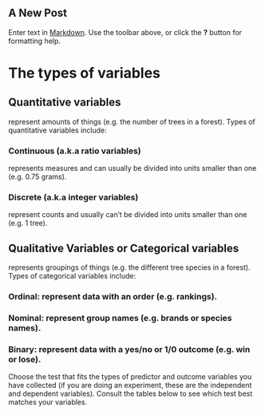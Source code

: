## A New Post

Enter text in [Markdown](http://daringfireball.net/projects/markdown/). Use the toolbar above, or click the **?** button for formatting help.

# The types of variables 

## Quantitative variables 

represent amounts of things (e.g. the number of trees in a forest). 
Types of quantitative variables include:

### Continuous (a.k.a ratio variables)
represents measures and can usually be divided into units smaller than one (e.g. 0.75 grams).
### Discrete (a.k.a integer variables)
represent counts and usually can’t be divided into units smaller than one (e.g. 1 tree).

## Qualitative Variables or Categorical variables 
represents groupings of things (e.g. the different tree species in a forest). Types of categorical variables include:

### Ordinal: represent data with an order (e.g. rankings).
### Nominal: represent group names (e.g. brands or species names).
### Binary: represent data with a yes/no or 1/0 outcome (e.g. win or lose).

Choose the test that fits the types of predictor and outcome variables you have collected (if you are doing an experiment, these are the independent and dependent variables). Consult the tables below to see which test best matches your variables.